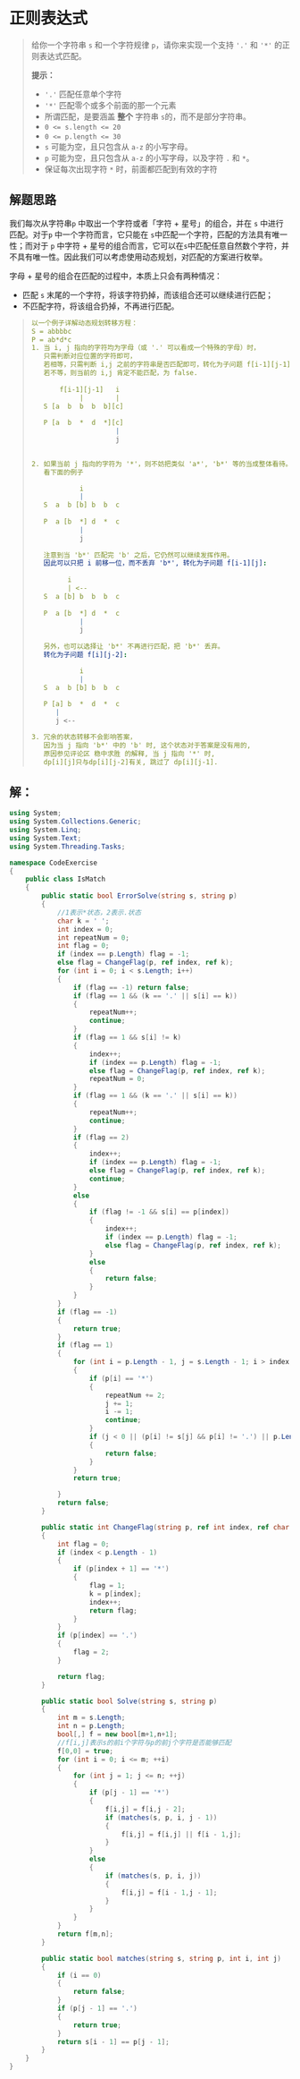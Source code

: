 # 正则表达式

> 给你一个字符串 `s` 和一个字符规律 `p`，请你来实现一个支持 `'.'` 和 `'*'` 的正则表达式匹配。
>
> **提示：**
>
> * `'.'` 匹配任意单个字符
> * `'*'` 匹配零个或多个前面的那一个元素
> * 所谓匹配，是要涵盖 **整个** 字符串 `s`的，而不是部分字符串。
> * `0 <= s.length <= 20`
> * `0 <= p.length <= 30`
> * `s` 可能为空，且只包含从 `a-z` 的小写字母。
> * `p` 可能为空，且只包含从 `a-z` 的小写字母，以及字符 `.` 和 `*`。
> * 保证每次出现字符 `*` 时，前面都匹配到有效的字符

## 解题思路

我们每次从字符串`p` 中取出一个字符或者「字符 + 星号」的组合，并在 `s` 中进行匹配。对于`p` 中一个字符而言，它只能在 `s`中匹配一个字符，匹配的方法具有唯一性；而对于 `p` 中字符 + 星号的组合而言，它可以在`s`中匹配任意自然数个字符，并不具有唯一性。因此我们可以考虑使用动态规划，对匹配的方案进行枚举。

字母 + 星号的组合在匹配的过程中，本质上只会有两种情况：

- 匹配 `s` 末尾的一个字符，将该字符扔掉，而该组合还可以继续进行匹配；
- 不匹配字符，将该组合扔掉，不再进行匹配。

> ```yaml
> 以一个例子详解动态规划转移方程：
> S = abbbbc
> P = ab*d*c
> 1. 当 i, j 指向的字符均为字母（或 '.' 可以看成一个特殊的字母）时，
>    只需判断对应位置的字符即可，
>    若相等，只需判断 i,j 之前的字符串是否匹配即可，转化为子问题 f[i-1][j-1].
>    若不等，则当前的 i,j 肯定不能匹配，为 false.
>    
>        f[i-1][j-1]   i
>             |        |
>    S [a  b  b  b  b][c] 
>    
>    P [a  b  *  d  *][c]
>                      |
>                      j
>    
> 
> 2. 如果当前 j 指向的字符为 '*'，则不妨把类似 'a*', 'b*' 等的当成整体看待。
>    看下面的例子
> 
>             i
>             |
>    S  a  b [b] b  b  c  
>    
>    P  a [b  *] d  *  c
>             |
>             j
>    
>    注意到当 'b*' 匹配完 'b' 之后，它仍然可以继续发挥作用。
>    因此可以只把 i 前移一位，而不丢弃 'b*', 转化为子问题 f[i-1][j]:
>    
>          i
>          | <--
>    S  a [b] b  b  b  c  
>    
>    P  a [b  *] d  *  c
>             |
>             j
>    
>    另外，也可以选择让 'b*' 不再进行匹配，把 'b*' 丢弃。
>    转化为子问题 f[i][j-2]:
> 
>             i
>             |
>    S  a  b [b] b  b  c  
>     
>    P [a] b  *  d  *  c
>       |
>       j <--
> 
> 3. 冗余的状态转移不会影响答案，
>    因为当 j 指向 'b*' 中的 'b' 时, 这个状态对于答案是没有用的,
>    原因参见评论区 稳中求胜 的解释, 当 j 指向 '*' 时,
>    dp[i][j]只与dp[i][j-2]有关, 跳过了 dp[i][j-1].
> ```



## 解：

```c#
using System;
using System.Collections.Generic;
using System.Linq;
using System.Text;
using System.Threading.Tasks;

namespace CodeExercise
{
    public class IsMatch
    {
        public static bool ErrorSolve(string s, string p)
        {
            //1表示*状态，2表示.状态
            char k = ' ';
            int index = 0;
            int repeatNum = 0;
            int flag = 0;
            if (index == p.Length) flag = -1;
            else flag = ChangeFlag(p, ref index, ref k);
            for (int i = 0; i < s.Length; i++)
            {
                if (flag == -1) return false;
                if (flag == 1 && (k == '.' || s[i] == k))
                {
                    repeatNum++;
                    continue;
                }
                if (flag == 1 && s[i] != k)
                {
                    index++;
                    if (index == p.Length) flag = -1;
                    else flag = ChangeFlag(p, ref index, ref k);
                    repeatNum = 0;
                }
                if (flag == 1 && (k == '.' || s[i] == k))
                {
                    repeatNum++;
                    continue;
                }
                if (flag == 2)
                {
                    index++;
                    if (index == p.Length) flag = -1;
                    else flag = ChangeFlag(p, ref index, ref k);
                    continue;
                }
                else
                {
                    if (flag != -1 && s[i] == p[index])
                    {
                        index++;
                        if (index == p.Length) flag = -1;
                        else flag = ChangeFlag(p, ref index, ref k);
                    }
                    else
                    {
                        return false;
                    }
                }
            }
            if (flag == -1)
            {
                return true;
            }
            if (flag == 1)
            {
                for (int i = p.Length - 1, j = s.Length - 1; i > index; i--, j--)
                {
                    if (p[i] == '*')
                    {
                        repeatNum += 2;
                        j += 1;
                        i -= 1;
                        continue;
                    }
                    if (j < 0 || (p[i] != s[j] && p[i] != '.') || p.Length - i > repeatNum)
                    {
                        return false;
                    }
                }
                return true;

            }
            return false;
        }

        public static int ChangeFlag(string p, ref int index, ref char k)
        {
            int flag = 0;
            if (index < p.Length - 1)
            {
                if (p[index + 1] == '*')
                {
                    flag = 1;
                    k = p[index];
                    index++;
                    return flag;
                }
            }
            if (p[index] == '.')
            {
                flag = 2;
            }

            return flag;
        }

        public static bool Solve(string s, string p)
        {
            int m = s.Length;
            int n = p.Length;
            bool[,] f = new bool[m+1,n+1];
            //f[i,j]表示s的前i个字符与p的前j个字符是否能够匹配
            f[0,0] = true;
            for (int i = 0; i <= m; ++i)
            {
                for (int j = 1; j <= n; ++j)
                {
                    if (p[j - 1] == '*')
                    {
                        f[i,j] = f[i,j - 2];
                        if (matches(s, p, i, j - 1))
                        {
                            f[i,j] = f[i,j] || f[i - 1,j];
                        }
                    }
                    else
                    {
                        if (matches(s, p, i, j))
                        {
                            f[i,j] = f[i - 1,j - 1];
                        }
                    }
                }
            }
            return f[m,n];
        }

        public static bool matches(string s, string p, int i, int j)
        {
            if (i == 0)
            {
                return false;
            }
            if (p[j - 1] == '.')
            {
                return true;
            }
            return s[i - 1] == p[j - 1];
        }
    }
}



```

